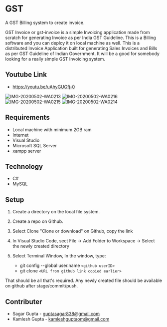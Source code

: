 # GST
A GST Billing system to create invoice.

GST Invoice or gst-invoice is a simple Invoicing application made from scratch for generating Invoice as per India GST Guideline. This is a Billing software and you can deploy it on local machine as well. This is a distributed Invoice Application built for generating Sales Invoices and Bills as per GST Guideline of Indian Government. It will be a good for somebody looking for a really simple GST Invoicing system.




## Youtube Link
- https://youtu.be/uAhyGUGfj-0



![IMG-20200502-WA0213](https://user-images.githubusercontent.com/36782859/80862866-e8161b00-8c95-11ea-9c5a-bfd6fcc5d165.jpg)
![IMG-20200502-WA0216](https://user-images.githubusercontent.com/36782859/80862898-1dbb0400-8c96-11ea-86c3-31b8170b4a87.jpg)
![IMG-20200502-WA0215](https://user-images.githubusercontent.com/36782859/80862914-3c20ff80-8c96-11ea-8029-e6360d83c95e.jpg)
![IMG-20200502-WA0214](https://user-images.githubusercontent.com/36782859/80862922-4f33cf80-8c96-11ea-92e9-97fe09075311.jpg)


## Requirements
- Local machine with minimum 2GB ram
- Internet
- Visual Studio
- Microsoft SQL Server
- xampp server



## Technology
- C#
- MySQL



## Setup
1. Create a directory on the local file system.
2. Create a repo on Github.
3. Select Clone "Clone or download" on Github, copy the link
4. In Visual Studio Code, sect File -> Add Folder to Workspace -> Select the newly created directory
5. Select Terminal Window, In the window, type:

   - git config --global user.name ``` <github userID>  ```
   - git clone ``` <URL from github link copied earlier> ```
  
That should be all that's required. Any newly created file should be available on github after stage/commit/push.
  


## Contributer
- Sagar Gupta - guptasagar838@gmail.com
- Kamlesh Gupta - kamleshguptaom@gmail.com
